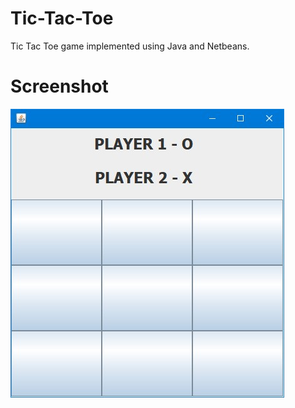 # Tic-Tac-Toe
Tic Tac Toe game implemented using Java and Netbeans.

# Screenshot

![ouput-image](Screenshot.jpg)
